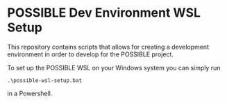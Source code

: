 # POSSIBLE Dev Environment WSL Setup

This repository contains scripts that allows for creating a development environment in order to develop for the POSSIBLE project.

To set up the POSSIBLE WSL on your Windows system you can simply run

    .\possible-wsl-setup.bat

in a Powershell.
